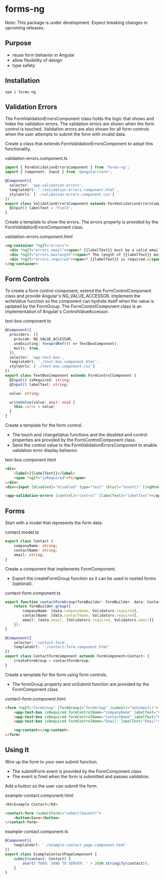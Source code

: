 # forms-ng

Note: This package is under development. Expect breaking changes in upcoming releases.

## Purpose

* reuse form behavior in Angular
* allow flexibility of design
* type safety

## Installation
```
npm i forms-ng
```

## Validation Errors

The FormValidationErrorsComponent class holds the logic that shows and hides the validation errors. The validation errors are shown when the form control is touched. Validation errors are also shown for all form controls when the user attempts to submit the form with invalid data.

Create a class that extends FormValidationErrorsComponent to adopt this functionality.

validation-errors.component.ts
```typescript
import { FormValidationErrorsComponent } from 'forms-ng';
import { Component, Input } from '@angular/core';

@Component({
  selector: 'app-validation-errors',
  templateUrl: './validation-errors.component.html',
  styleUrls: ['./validation-errors.component.css']
})
export class ValidationErrorsComponent extends FormValidationErrorsComponent {
  @Input() labelText = 'Field';
}
```

Create a template to show the errors. The errors property is provided by the FormValidationErrorsComponent class.

validation-errors.component.html
```html
<ng-container *ngIf="errors">
  <div *ngIf="errors.email"><span>* {{labelText}} must be a valid email address.</span></div>
  <div *ngIf="errors.maxlength"><span>* The length of {{labelText}} must not exceed {{errors.maxlength.requiredLength}} characters.</span></div>
  <div *ngIf="errors.required"><span>* {{labelText}} is required.</span></div>
</ng-container>
```

## Form Controls

To create a form control component, extend the FormControlComponent class and provide Angular's NG_VALUE_ACCESSOR. Implement the writeValue function so the component can hydrate itself when the value is updated by the FormGroup. The FormControlComponent class is an implementation of Angular's ControlValueAccessor.

text-box.component.ts
```typescript
@Component({
  providers: [{
    provide: NG_VALUE_ACCESSOR,
    useExisting: forwardRef(() => TextBoxComponent),
    multi: true,
  }],
  selector: 'app-text-box',
  templateUrl: './text-box.component.html',
  styleUrls: ['./text-box.component.css']
})
export class TextBoxComponent extends FormControlComponent {
  @Input() isRequired: string;
  @Input() labelText: string;

  value: string;

  writeValue(value: any): void {
    this.value = value;
  }
}
```

Create a template for the form control. 
* The touch and changeValue functions and the disabled and control properties are provided by the FormControlComponent class.
* Send the control value to the FormValidationErrorsComponent to enable validation error display behavior.


text-box.component.html
```html
<div>
    <label>{{labelText}}</label>
    <span *ngIf="isRequired">*</span>
</div>
<div><input [disabled]="disabled" type="text" (blur)="touch()" [(ngModel)]="value" (ngModelChange)="changeValue($event)" /></div>

<app-validation-errors [control]="control" [labelText]="labelText"></app-validation-errors>
```

## Forms

Start with a model that represents the form data.

contact.model.ts
```typescript
export class Contact {
    companyName: string;
    contactName: string;
    email: string;
}
```

Create a component that implements FormComponent<T>. 
* Export the createFormGroup function so it can be used in nested forms (optional).

contact-form.component.ts
```typescript
export function contactFormGroup(formBuilder: FormBuilder, data: Contact) {
    return formBuilder.group({
        companyName: [data.companyName, Validators.required],
        contactName: [data.contactName, Validators.required],
        email: [data.email, [Validators.required, Validators.email]]
    });
}

@Component({
    selector: 'contact-form',
    templateUrl: './contact-form.component.html'
})
export class ContactFormComponent extends FormComponent<Contact> {
    createFormGroup = contactFormGroup;
}
```

Create a template for the form using form controls. 
* The formGroup property and onSubmit function are provided by the FormComponent class

contact-form.component.html
```html
<form *ngIf="formGroup" [formGroup]="formGroup" (submit)="onSubmit()">
    <app-text-box isRequired formControlName="companyName" labelText="Company Name"></text-box>
    <app-text-box isRequired formControlName="contactName" labelText="Contact Name"></text-box>
    <app-text-box isRequired formControlName="Email" labelText="Email"></text-box>

    <ng-content></ng-content>
</form>
```

## Using It

Wire up the form to your own submit function.
* The submitForm event is provided by the FormComponent class
* The event is fired when the form is submitted and passes validation.

Add a button so the user can submit the form.

example-contact.component.html
```html
<h3>Example Contact</h3>

<contact-form (submitForm)="submit($event)">
    <button>Save</button>
</contact-form>
```

example-contact.component.ts
```typescript
@Component({
    templateUrl: './example-contact-page.component.html'
})
export class ExampleContactPageComponent {
    submit(contact: Contact) {
        alert('TODO: SEND TO SERVER: ' + JSON.stringify(contact));
    }
}
```
